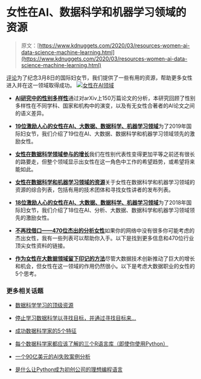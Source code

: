 # 女性在AI、数据科学和机器学习领域的资源

> 原文：[https://www.kdnuggets.com/2020/03/resources-women-ai-data-science-machine-learning.html](https://www.kdnuggets.com/2020/03/resources-women-ai-data-science-machine-learning.html)

[评论](#comments)为了纪念3月8日的国际妇女节，我们提供了一些有用的资源，帮助更多女性进入并在这一领域取得成功。 [![女性在AI领域](../Images/517f616d0500b5139aa9b9e86c703bb1.png)](https://www.kdnuggets.com/2019/03/women-ai-big-data-science-machine-learning.html)

+   [**AI研究中的性别多样性**](https://www.kdnuggets.com/2019/08/gender-diversity-ai-research.html)通过对arXiv上150万篇论文的分析，本研究回顾了性别多样性在不同学科、国家和机构中的演变，以及有无女性合著者的AI论文之间的语义差异。

+   [**19位激励人心的女性在AI、大数据、数据科学、机器学习领域**](https://www.kdnuggets.com/2019/03/women-ai-big-data-science-machine-learning.html)为了2019年国际妇女节，我们介绍了19位在AI、大数据、数据科学和机器学习领域领先的激励女性。

+   [**女性在数据科学领域参与的增长**](https://www.kdnuggets.com/2018/09/growing-participation-women-data-science-community.html)我们在性别代表性变得更加平等之前还有很长的路要走，但整个领域显示出女性在这一角色中工作的希望趋势，或希望将来能如此。

+   [**女性在数据科学和机器学习领域的资源**](https://www.kdnuggets.com/2018/06/resources-women-data-science-machine-learning.html)关于女性在数据科学和机器学习领域的资源的综合列表，包括有用的技术团体和寻找女性讲者的发布列表。

+   [**18位激励人心的女性在AI、大数据、数据科学、机器学习领域**](https://www.kdnuggets.com/2018/03/inspiring-women-ai-big-data-science.html)为了2018年国际妇女节，我们介绍了18位在AI、分析、大数据、数据科学和机器学习领域领先的激励女性。

+   [**不再找借口——470位杰出的分析女性**](https://www.kdnuggets.com/2017/12/470-outstanding-women-analytics.html)如果你的网络中没有很多你可能考虑的杰出女性，我有一些列表可以帮助你入手。以下是找到更多信息和470位行业顶尖女性资料的链接。

+   [**作为女性在大数据领域留下印记的方法**](https://www.kdnuggets.com/2016/12/kavitha-woman-big-data.html)尽管大数据技术创新推动了巨大的增长和机会，但女性在这一领域的作用仍然很小。以下是考虑大数据职业的女性的5个思考。

### 更多相关话题

+   [数据科学学习的顶级资源](https://www.kdnuggets.com/2021/12/springboard-top-resources-learn-data-science-statistics.html)

+   [停止学习数据科学以寻找目标，并通过寻找目标来…](https://www.kdnuggets.com/2021/12/stop-learning-data-science-find-purpose.html)

+   [成功数据科学家的5个特征](https://www.kdnuggets.com/2021/12/5-characteristics-successful-data-scientist.html)

+   [每个数据科学家都应该了解的三个R语言库（即使你使用Python）](https://www.kdnuggets.com/2021/12/three-r-libraries-every-data-scientist-know-even-python.html)

+   [一个90亿美元的AI失败案例分析](https://www.kdnuggets.com/2021/12/9b-ai-failure-examined.html)

+   [是什么让Python成为初创公司的理想编程语言](https://www.kdnuggets.com/2021/12/makes-python-ideal-programming-language-startups.html)
